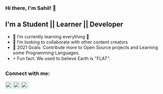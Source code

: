 ### Hi there, I'm Sahil! 👋
## I'm a Student || Learner || Developer
- 🌱 I’m currently learning everything 🤣
- 👯 I’m looking to collaborate with other content creators
- 🥅 2021 Goals: Contribute more to Open Source projects and Learning some Programming Languages.
- ⚡ Fun fact: We used to believe Earth is "FLAT".

### Connect with me:


<a href="https://twitter.com/sahilbansalll">
<img align="left" alt="Sahil | Twitter" width="22px" src="https://www.flaticon.com/svg/vstatic/svg/124/124021.svg?token=exp=1613586486~hmac=967565fdc12c18767a429fad3f84ccf1"/>
  </a>
<a href="https://www.linkedin.com/in/sahil-bansal-23905818b">
  <img align="left" alt="Sahil | LinkedIn" width="22px" src="https://www.flaticon.com/svg/vstatic/svg/174/174857.svg?token=exp=1613586931~hmac=2468cd9812e0296a455f8f6e699fdb07" />
  </a>
<a href="https://www.instagram.com/the_sahilbansal/">
<img align="left" alt="Sahil | Instagram" width="22px" src="https://www.flaticon.com/svg/vstatic/svg/733/733558.svg?token=exp=1613586974~hmac=69c16c056050d6b4e4d9cbf27a3d7c3e" />
  </a>

  
